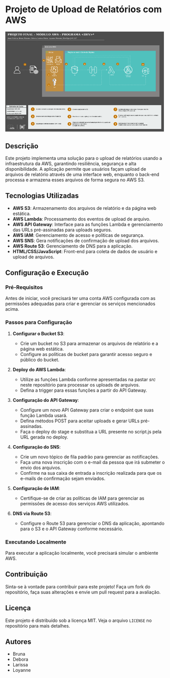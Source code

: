# Projeto de Upload de Relatórios com AWS

<img src="arquitetura_aws.png" alt="Diagrama da Arquitetura" width="500">

## Descrição

Este projeto implementa uma solução para o upload de relatórios usando a infraestrutura da AWS, garantindo resiliência, segurança e alta disponibilidade. A aplicação permite que usuários façam upload de arquivos de relatório através de uma interface web, enquanto o back-end processa e armazena esses arquivos de forma segura no AWS S3.

## Tecnologias Utilizadas

- **AWS S3**: Armazenamento dos arquivos de relatório e da página web estática.
- **AWS Lambda**: Processamento dos eventos de upload de arquivo.
- **AWS API Gateway**: Interface para as funções Lambda e gerenciamento das URLs pré-assinadas para uploads seguros.
- **AWS IAM**: Gerenciamento de acesso e políticas de segurança.
- **AWS SNS**: Gera notificações de confirmação de upload dos arquivos.
- **AWS Route 53**: Gerenciamento de DNS para a aplicação.
- **HTML/CSS/JavaScript**: Front-end para coleta de dados de usuário e upload de arquivos.

## Configuração e Execução

### Pré-Requisitos

Antes de iniciar, você precisará ter uma conta AWS configurada com as permissões adequadas para criar e gerenciar os serviços mencionados acima.

### Passos para Configuração

1. **Configurar o Bucket S3**:
   - Crie um bucket no S3 para armazenar os arquivos de relatório e a página web estática.
   - Configure as políticas de bucket para garantir acesso seguro e público do bucket.

2. **Deploy do AWS Lambda**:
   - Utilize as funções Lambda conforme apresentadas na pastar _src_ neste repositório para processar os uploads de arquivos.
   - Defina a trigger para essas funções a partir do API Gateway.

3. **Configuração do API Gateway**:
   - Configure um novo API Gateway para criar o endpoint que suas função Lambda usará.
   - Defina métodos POST para aceitar uploads e gerar URLs pré-assinadas.
   - Faça o deploy do stage e substitua a URL presente no script.js pela URL gerada no deploy.

4. **Configuração do SNS**:
   - Crie um novo tópico de fila padrão para gerenciar as notificações.
   - Faça uma nova inscrição com o e-mail da pessoa que irá submeter o envio dos arquivos.
   - Confirme na sua caixa de entrada a inscrição realizada para que os e-mails de confirmação sejam enviados.

5. **Configuração de IAM**:
   - Certifique-se de criar as políticas de IAM para gerenciar as permissões de acesso dos serviços AWS utilizados.

6. **DNS via Route 53**:
   - Configure o Route 53 para gerenciar o DNS da aplicação, apontando para o S3 e o API Gateway conforme necessário.

### Executando Localmente

Para executar a aplicação localmente, você precisará simular o ambiente AWS. 

## Contribuição

Sinta-se à vontade para contribuir para este projeto! Faça um fork do repositório, faça suas alterações e envie um pull request para a avaliação.

## Licença

Este projeto é distribuído sob a licença MIT. Veja o arquivo `LICENSE` no repositório para mais detalhes.

## Autores

- Bruna
- Debora
- Larissa
- Loyanne 

